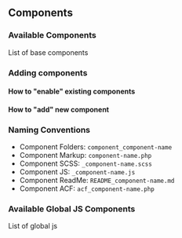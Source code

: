 ## Components

### Available Components
List of base components

### Adding components
#### How to "enable" existing components

#### How to "add" new component

### Naming Conventions
- Component Folders: `component_component-name`
- Component Markup: `component-name.php`
- Component SCSS: `_component-name.scss`
- Component JS: `_component-name.js`
- Component ReadMe: `README_component-name.md`
- Component ACF: `acf_component-name.php`

### Available Global JS Components
List of global js
